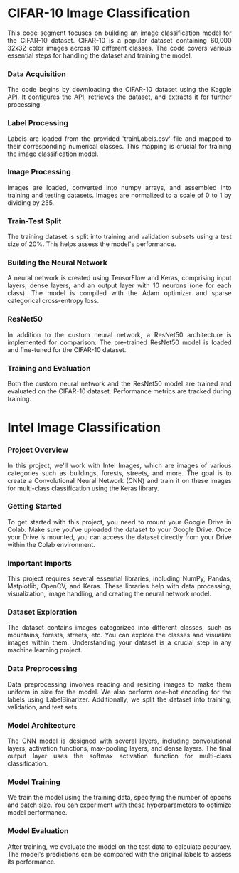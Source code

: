 # CIFAR-10 Image Classification

<p align="justify">This code segment focuses on building an image classification model for the CIFAR-10 dataset. CIFAR-10 is a popular dataset containing 60,000 32x32 color images across 10 different classes. The code covers various essential steps for handling the dataset and training the model.

### Data Acquisition
<p align="justify">The code begins by downloading the CIFAR-10 dataset using the Kaggle API. It configures the API, retrieves the dataset, and extracts it for further processing.

### Label Processing
<p align="justify">Labels are loaded from the provided 'trainLabels.csv' file and mapped to their corresponding numerical classes. This mapping is crucial for training the image classification model.

### Image Processing
<p align="justify">Images are loaded, converted into numpy arrays, and assembled into training and testing datasets. Images are normalized to a scale of 0 to 1 by dividing by 255.

### Train-Test Split
<p align="justify">The training dataset is split into training and validation subsets using a test size of 20%. This helps assess the model's performance.

### Building the Neural Network
<p align="justify">A neural network is created using TensorFlow and Keras, comprising input layers, dense layers, and an output layer with 10 neurons (one for each class). The model is compiled with the Adam optimizer and sparse categorical cross-entropy loss.

### ResNet50
<p align="justify">In addition to the custom neural network, a ResNet50 architecture is implemented for comparison. The pre-trained ResNet50 model is loaded and fine-tuned for the CIFAR-10 dataset.

### Training and Evaluation
<p align="justify">Both the custom neural network and the ResNet50 model are trained and evaluated on the CIFAR-10 dataset. Performance metrics are tracked during training.

# Intel Image Classification

### Project Overview

<p align="justify">In this project, we'll work with Intel Images, which are images of various categories such as buildings, forests, streets, and more. The goal is to create a Convolutional Neural Network (CNN) and train it on these images for multi-class classification using the Keras library.

### Getting Started

<p align="justify">To get started with this project, you need to mount your Google Drive in Colab. Make sure you've uploaded the dataset to your Google Drive. Once your Drive is mounted, you can access the dataset directly from your Drive within the Colab environment.

### Important Imports

<p align="justify">This project requires several essential libraries, including NumPy, Pandas, Matplotlib, OpenCV, and Keras. These libraries help with data processing, visualization, image handling, and creating the neural network model.

### Dataset Exploration

<p align="justify">The dataset contains images categorized into different classes, such as mountains, forests, streets, etc. You can explore the classes and visualize images within them. Understanding your dataset is a crucial step in any machine learning project.

### Data Preprocessing

<p align="justify">Data preprocessing involves reading and resizing images to make them uniform in size for the model. We also perform one-hot encoding for the labels using LabelBinarizer. Additionally, we split the dataset into training, validation, and test sets.

### Model Architecture

<p align="justify">The CNN model is designed with several layers, including convolutional layers, activation functions, max-pooling layers, and dense layers. The final output layer uses the softmax activation function for multi-class classification.

### Model Training

<p align="justify">We train the model using the training data, specifying the number of epochs and batch size. You can experiment with these hyperparameters to optimize model performance.

### Model Evaluation

<p align="justify">After training, we evaluate the model on the test data to calculate accuracy. The model's predictions can be compared with the original labels to assess its performance.

